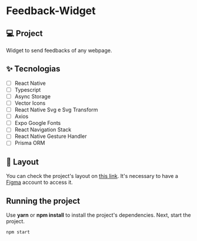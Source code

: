# Feedback-Widget

## 💻 Project
Widget to send feedbacks of any webpage.

## ✨ Tecnologias

-   [ ] React Native
-   [ ] Typescript
-   [ ] Async Storage
-   [ ] Vector Icons
-   [ ] React Native Svg e Svg Transform
-   [ ] Axios
-   [ ] Expo Google Fonts
-   [ ] React Navigation Stack
-   [ ] React Native Gesture Handler
-   [ ] Prisma ORM

## 🔖 Layout

You can check the project's layout on [this link](https://www.figma.com/community/file/1102912516166573468). It's necessary to have a [Figma](http://figma.com/) account to access it.


## Running the project

Use **yarn** or **npm install** to install the project's dependencies.
Next, start the project.

```cl
npm start
```

<br />
